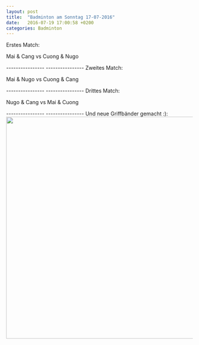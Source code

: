 ```yaml
---
layout: post
title:  "Badminton am Sonntag 17-07-2016"
date:   2016-07-19 17:00:58 +0200
categories: Badminton
---
```


Erstes Match:

Mai & Cang vs Cuong & Nugo

<div mi24-video-player video-id="DZzWKiW529GNgiobR2phy_" player-id="-Yw_TVYkCr9pFdHzSN2c9K" config-type="vmpro" flash-path="//e-qa.video-cdn.net/v2/" api-url="//d-qa.video-cdn.net/play"></div><script src="//e-qa.video-cdn.net/v2/embed.js"></script>
----------------
----------------
Zweites Match:

Mai & Nugo vs Cuong & Cang

<div mi24-video-player video-id="67HN6-WuEFUYzaVyErVCJ5" player-id="-Yw_TVYkCr9pFdHzSN2c9K" config-type="vmpro" flash-path="//e-qa.video-cdn.net/v2/" api-url="//d-qa.video-cdn.net/play"></div><script src="//e-qa.video-cdn.net/v2/embed.js"></script>
----------------
----------------
Drittes Match:

Nugo & Cang vs Mai & Cuong

<div mi24-video-player video-id="-x72qhqUTHhSwtcBs_ntcz" player-id="-Yw_TVYkCr9pFdHzSN2c9K" config-type="vmpro" flash-path="//e-qa.video-cdn.net/v2/" api-url="//d-qa.video-cdn.net/play"></div><script src="//e-qa.video-cdn.net/v2/embed.js"></script>
----------------
----------------
Und neue Griffbänder gemacht :):

<img src="https://dl.dropboxusercontent.com/s/qrczhz8bszadk6v/IMG_7781.JPG?dl=0" style="width:800px; height:600px;">
